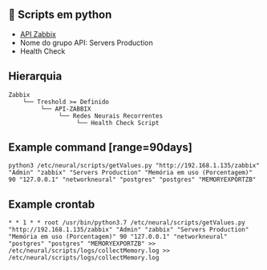 ## :rocket: Scripts em python

- <a href="https://pypi.org/project/py-zabbix/">API Zabbix</a>
- Nome do grupo API: Servers Production
- Health Check


## Hierarquia

    Zabbix
        └── Treshold >= Definido
             └── API-ZABBIX
                  └── Redes Neurais Recorrentes
                       └── Health Check Script

## Example command [range=90days]

    python3 /etc/neural/scripts/getValues.py "http://192.168.1.135/zabbix" "Admin" "zabbix" "Servers Production" "Memória em uso (Porcentagem)" 90 "127.0.0.1" "networkneural" "postgres" "postgres" "MEMORYEXPORTZB"

## Example crontab

    * * 1 * * root /usr/bin/python3.7 /etc/neural/scripts/getValues.py "http://192.168.1.135/zabbix" "Admin" "zabbix" "Servers Production" "Memória em uso (Porcentagem)" 90 "127.0.0.1" "networkneural" "postgres" "postgres" "MEMORYEXPORTZB" >> /etc/neural/scripts/logs/collectMemory.log >> /etc/neural/scripts/logs/collectMemory.log
